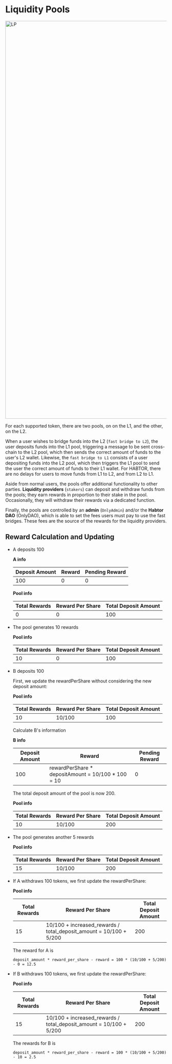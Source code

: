 # Liquidity Pools

<img width="1243" alt="LP" src="https://user-images.githubusercontent.com/46272347/119060612-6455cc00-b987-11eb-9f8c-dfadfa029951.png">

For each supported token, there are two pools, on on the L1, and the other, on the L2.

When a user wishes to bridge funds into the L2 (`fast bridge to L2`), the user deposits funds into the L1 pool, triggering a message to be sent cross-chain to the L2 pool, which then sends the correct amount of funds to the user's L2 wallet. Likewise, the `fast bridge to L1` consists of a user depositing funds into the L2 pool, which then triggers the L1 pool to send the user the correct amount of funds to their L1 wallet. For HABTOR, there are no delays for users to move funds from L1 to L2, and from L2 to L1.

Aside from normal users, the pools offer additional functionality to other parties. **Liquidity providers** (`stakers`) can deposit and withdraw funds from the pools; they earn rewards in proportion to their stake in the pool. Occasionally, they will withdraw their rewards via a dedicated function.

Finally, the pools are controlled by an **admin** (`OnlyAdmin`) and/or the **Habtor DAO** (OnlyDAO), which is able to set the fees users must pay to use the fast bridges. These fees are the source of the rewards for the liquidity providers.

## Reward Calculation and Updating

* A deposits 100

  **A info**

  | Deposit Amount | Reward       | Pending Reward |
  | -------------- | ------------ | -------------- |
  | 100            | 0            | 0              |

  **Pool info**

  | Total Rewards | Reward Per Share | Total Deposit Amount |
  | ------------- | ---------------- | -------------------- |
  | 0             | 0                | 100                  |

* The pool generates 10 rewards

  **Pool info**

  | Total Rewards | Reward Per Share | Total Deposit Amount |
  | ------------- | ---------------- | -------------------- |
  | 10            | 0                | 100                  |

* B deposits 100

  First, we update the rewardPerShare without considering the new deposit amount:

  **Pool info**

  | Total Rewards | Reward Per Share | Total Deposit Amount |
  | ------------- | ---------------- | -------------------- |
  | 10            | 10/100           | 100                  |

  Calculate B's information

  **B info**

  | Deposit Amount | Reward                                             | Pending Reward |
  | -------------- | -------------------------------------------------- | -------------- |
  | 100            | rewardPerShare * depositAmount = 10/100 * 100 = 10 | 0              |

  The total deposit amount of the pool is now 200.

  **Pool info**

  | Total Rewards | Reward Per Share | Total Deposit Amount |
  | ------------- | ---------------- | -------------------- |
  | 10            | 10/100           | 200                  |

* The pool generates another 5 rewards

  **Pool info**

  | Total Rewards | Reward Per Share | Total Deposit Amount |
  | ------------- | ---------------- | -------------------- |
  | 15            | 10/100           | 200                  |

* If A withdraws 100 tokens, we first update the rewardPerShare:

  **Pool info**

  | Total Rewards | Reward Per Share                                             | Total Deposit Amount |
  | ------------- | ------------------------------------------------------------ | -------------------- |
  | 15            | 10/100 + increased_rewards / total_deposit_amount = 10/100 + 5/200 | 200                  |

  The reward for A is

  ```
  deposit_amount * reward_per_share - reward = 100 * (10/100 + 5/200) - 0 = 12.5
  ```

* If B withdraws 100 tokens, we first update the rewardPerShare:

  **Pool info**

  | Total Rewards | Reward Per Share                                             | Total Deposit Amount |
  | ------------- | ------------------------------------------------------------ | -------------------- |
  | 15            | 10/100 + increased_rewards / total_deposit_amount = 10/100 + 5/200 | 200                  |

  The rewards for B is

  ```
  deposit_amount * reward_per_share - reward = 100 * (10/100 + 5/200) - 10 = 2.5
  ```

